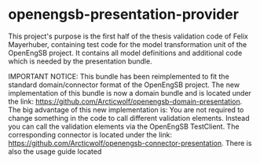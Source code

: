 openengsb-presentation-provider
===============================

This project's purpose is the first half of the thesis validation code of Felix Mayerhuber, containing test code for the model transformation unit of the OpenEngSB project. It contains all model definitions and additional code which is needed by the presentation bundle.

IMPORTANT NOTICE:
This bundle has been reimplemented to fit the standard domain/connector format of the OpenEngSB project. The new implementation of this bundle is now a domain bundle and is located under the link: https://github.com/Arcticwolf/openengsb-domain-presentation. The big advantage of this new implementation is: You are not required to change something in the code to call different validation elements. Instead you can call the validation elements via the OpenEngSB TestClient. The corresponding connector is located under the link: https://github.com/Arcticwolf/openengsb-connector-presentation. There is also the usage guide located
